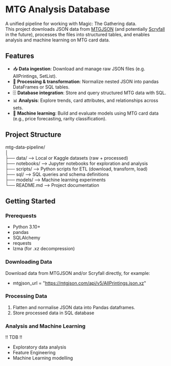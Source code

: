 # MTG Analysis Database

A unified pipeline for working with Magic: The Gathering data.  
This project downloads JSON data from [MTGJSON](https://mtgjson.com) (and potentially [Scryfall](https://scryfall.com) in the future), processes the files into structured tables, and enables analysis and machine learning on MTG card data.


## Features

- 📥 **Data ingestion**: Download and manage raw JSON files (e.g. AllPrintings, SetList).
- 🔄 **Processing & transformation**: Normalize nested JSON into pandas DataFrames or SQL tables.
- 🗄️ **Database integration**: Store and query structured MTG data with SQL.
- 📊 **Analysis**: Explore trends, card attributes, and relationships across sets.
- 🤖 **Machine learning**: Build and evaluate models using MTG card data (e.g., price forecasting, rarity classification).


## Project Structure
mtg-data-pipeline/
<br>│
<br>├── data/      --> Local or Kaggle datasets (raw + processed)
<br>├── notebooks/ --> Jupyter notebooks for exploration and analysis
<br>├── scripts/   --> Python scripts for ETL (download, transform, load)
<br>├── sql/       --> SQL queries and schema definitions
<br>├── models/    --> Machine learning experiments
<br>└── README.md  --> Project documentation


## Getting Started

### Prerequests

- Python 3.10+
- pandas
- SQLAlchemy
- requests
- lzma (for .xz decompression)

### Downloading Data

Download data from MTGJSON and/or Scryfall directly, for example:
- mtgjson_url = "https://mtgjson.com/api/v5/AllPrintings.json.xz"

### Processing Data

1. Flatten and normalise JSON data into Pandas dataframes.
2. Store processed data in SQL database

### Analysis and Machine Learning

!! TDB !!
- Exploratory data analysis
- Feature Engineering
- Machine Learning modelling
